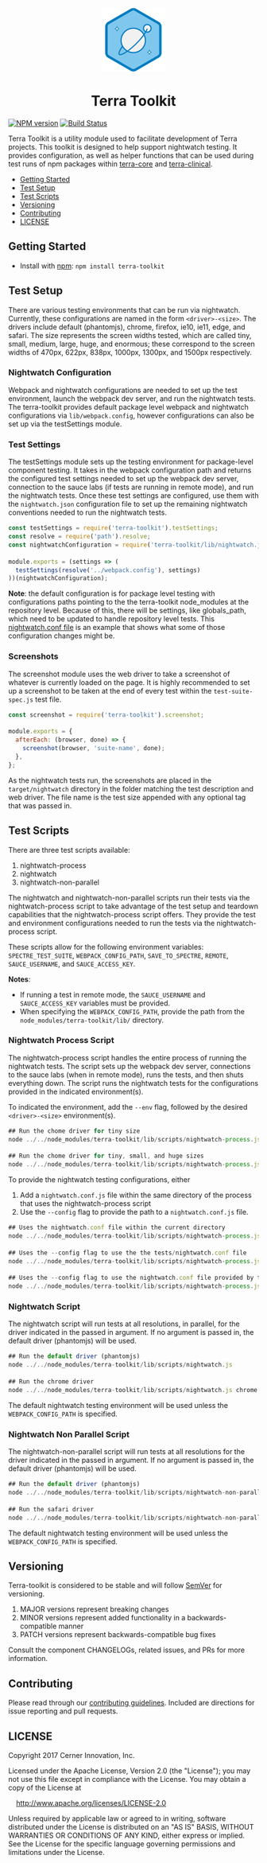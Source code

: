 <!-- Logo -->
<p align="center">
  <img height="128" width="128" src="https://github.com/cerner/terra-toolkit/raw/master/terra.png">
</p>

<!-- Name -->
<h1 align="center">
  Terra Toolkit
</h1>

[![NPM version](http://img.shields.io/npm/v/terra-toolkit.svg)](https://www.npmjs.org/package/terra-toolkit)
[![Build Status](https://travis-ci.org/cerner/terra-toolkit.svg?branch=master)](https://travis-ci.org/cerner/terra-toolkit)

Terra Toolkit is a utility module used to facilitate development of Terra projects. This toolkit is designed to help support nightwatch testing. It provides configuration, as well as helper functions that can be used during test runs of npm packages within [terra-core][@terra-core] and [terra-clinical][@terra-clinical].

- [Getting Started](#getting-started)
- [Test Setup](#test-setup)
- [Test Scripts](#test-scripts)
- [Versioning](#versioning)
- [Contributing](#contributing)
- [LICENSE](#license)

## Getting Started

- Install with [npm](https://www.npmjs.com): `npm install terra-toolkit`

## Test Setup

There are various testing environments that can be run via nightwatch. Currently, these configurations are named in the form  `<driver>-<size>`. The drivers include default (phantomjs), chrome, firefox, ie10, ie11, edge, and safari. The size represents the screen widths tested, which are called tiny, small, medium, large, huge, and enormous; these correspond to the screen widths of 470px, 622px, 838px, 1000px, 1300px, and 1500px respectively.

### Nightwatch Configuration

Webpack and nightwatch configurations are needed to set up the test environment, launch the webpack dev server, and run the nightwatch tests. The terra-toolkit provides default package level webpack and nightwatch configurations via `lib/webpack.config`, however configurations can also be set up via the  testSettings module.  

### Test Settings

The testSettings module sets up the testing environment for package-level component testing. It takes in the webpack configuration path and returns the configured test settings needed to set up the webpack dev server, connection to the sauce labs (if tests are running in remote mode), and run the nightwatch tests. Once these test settings are configured, use them with the `nightwatch.json` configuration file to set up the remaining nightwatch conventions needed to run the nightwatch tests.

```javascript
const testSettings = require('terra-toolkit').testSettings;
const resolve = require('path').resolve;
const nightwatchConfiguration = require('terra-toolkit/lib/nightwatch.json');

module.exports = (settings => (
  testSettings(resolve('../webpack.config'), settings)
))(nightwatchConfiguration);
```

**Note**: the default configuration is for package level testing with configurations paths pointing to the the terra-toolkit node_modules at the repository level. Because of this, there will be settings, like globals_path, which need to be updated to handle repository level tests. This [nightwatch.conf file](https://github.com/cerner/terra-core/blob/master/nightwatch.conf.js) is an example that shows what some of those configuration changes might be.

### Screenshots

The screenshot module uses the web driver to take a screenshot of whatever is currently loaded on the page. It is highly recommended to set up a screenshot to be taken at the end of every test within the `test-suite-spec.js` test file.

```javascript
const screenshot = require('terra-toolkit').screenshot;

module.exports = {
  afterEach: (browser, done) => {
    screenshot(browser, 'suite-name', done);
  },
};
```

As the nightwatch tests run, the screenshots are placed in the `target/nightwatch` directory in the folder matching the test description and web driver. The file name is the test size appended with any optional tag that was passed in.

## Test Scripts
There are three test scripts available:
1. nightwatch-process
2. nightwatch
3. nightwatch-non-parallel

The nightwatch and nightwatch-non-parallel scripts run their tests via the nightwatch-process script to take advantage of the test setup and teardown capabilities that the nightwatch-process script offers. They provide the test and environment configurations needed to run the tests via the nightwatch-process script.

These scripts allow for the following environment variables: `SPECTRE_TEST_SUITE`, `WEBPACK_CONFIG_PATH`, `SAVE_TO_SPECTRE`, `REMOTE`, `SAUCE_USERNAME`, and `SAUCE_ACCESS_KEY`.

**Notes**:
- If running a test in remote mode, the `SAUCE_USERNAME` and `SAUCE_ACCESS_KEY` variables must be provided.
- When specifying the `WEBPACK_CONFIG_PATH`, provide the path from the `node_modules/terra-toolkit/lib/` directory.

### Nightwatch Process Script

The nightwatch-process script handles the entire process of running the nightwatch tests.  The script sets up the webpack dev server, connections to the sauce labs (when in remote mode), runs the tests, and then shuts everything down. The script runs the nightwatch tests for the configurations provided in the indicated environment(s).

To indicated the environment, add the `--env` flag, followed by the desired `<driver>-<size>` environment(s).

```javascript
## Run the chome driver for tiny size
node ../../node_modules/terra-toolkit/lib/scripts/nightwatch-process.js --env chrome-tiny

## Run the chome driver for tiny, small, and huge sizes
node ../../node_modules/terra-toolkit/lib/scripts/nightwatch-process.js --env chrome-tiny,chrome-small,chrome-huge
```

To provide the nightwatch testing configurations, either
1. Add a `nightwatch.conf.js` file within the same directory of the process that uses the nightwatch-process script
2. Use the `--config` flag to provide the path to a `nightwatch.conf.js` file.

```javascript
## Uses the nightwatch.conf file within the current directory
node ../../node_modules/terra-toolkit/lib/scripts/nightwatch-process.js --env chrome-tiny

## Uses the --config flag to use the the tests/nightwatch.conf file
node ../../node_modules/terra-toolkit/lib/scripts/nightwatch-process.js --config tests/nightwatch.conf --env chrome-tiny

## Uses the --config flag to use the nightwatch.conf file provided by terra-toolkit
node ../../node_modules/terra-toolkit/lib/scripts/nightwatch-process.js --config ../../node_modules/terra-toolkit/lib/nightwatch.conf.js --env chrome-tiny
```

### Nightwatch Script

The nightwatch script will run tests at all resolutions, in parallel, for the driver indicated in the passed in argument.  If no argument is passed in, the default driver (phantomjs) will be used.

```javascript
## Run the default driver (phantomjs)
node ../../node_modules/terra-toolkit/lib/scripts/nightwatch.js

## Run the chrome driver
node ../../node_modules/terra-toolkit/lib/scripts/nightwatch.js chrome
```

The default nightwatch testing environment will be used unless the `WEBPACK_CONFIG_PATH` is specified.

### Nightwatch Non Parallel Script

The nightwatch-non-parallel script will run tests at all resolutions for the driver indicated in the passed in argument.  If no argument is passed in, the default driver (phantomjs) will be used.

```javascript
## Run the default driver (phantomjs)
node ../../node_modules/terra-toolkit/lib/scripts/nightwatch-non-parallel.js

## Run the safari driver
node ../../node_modules/terra-toolkit/lib/scripts/nightwatch-non-parallel.js safari
```

The default nightwatch testing environment will be used unless the `WEBPACK_CONFIG_PATH` is specified.

## Versioning

Terra-toolkit is considered to be stable and will follow [SemVer](http://semver.org/) for versioning.
1. MAJOR versions represent breaking changes
2. MINOR versions represent added functionality in a backwards-compatible manner
3. PATCH versions represent backwards-compatible bug fixes

Consult the component CHANGELOGs, related issues, and PRs for more information.

## Contributing

Please read through our [contributing guidelines](CONTRIBUTING.md). Included are directions for issue reporting and pull requests.

## LICENSE

Copyright 2017 Cerner Innovation, Inc.

Licensed under the Apache License, Version 2.0 (the "License"); you may not use this file except in compliance with the License. You may obtain a copy of the License at

&nbsp;&nbsp;&nbsp;&nbsp;http://www.apache.org/licenses/LICENSE-2.0

Unless required by applicable law or agreed to in writing, software distributed under the License is distributed on an "AS IS" BASIS, WITHOUT WARRANTIES OR CONDITIONS OF ANY KIND, either express or implied. See the License for the specific language governing permissions and limitations under the License.

[@terra-core]: https://github.com/cerner/terra-core
[@terra-clinical]: https://github.com/cerner/terra-clinical
